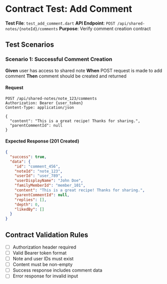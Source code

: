 # Contract Test: Add Comment

**Test File**: `test_add_comment.dart`
**API Endpoint**: `POST /api/shared-notes/{noteId}/comments`
**Purpose**: Verify comment creation contract

## Test Scenarios

### Scenario 1: Successful Comment Creation
**Given** user has access to shared note
**When** POST request is made to add comment
**Then** comment should be created and returned

#### Request
```http
POST /api/shared-notes/note_123/comments
Authorization: Bearer {user_token}
Content-Type: application/json

{
  "content": "This is a great recipe! Thanks for sharing.",
  "parentCommentId": null
}
```

#### Expected Response (201 Created)
```json
{
  "success": true,
  "data": {
    "id": "comment_456",
    "noteId": "note_123",
    "userId": "user_789",
    "userDisplayName": "John Doe",
    "familyMemberId": "member_101",
    "content": "This is a great recipe! Thanks for sharing.",
    "parentCommentId": null,
    "replies": [],
    "depth": 0,
    "likedBy": []
  }
}
```

## Contract Validation Rules
- [ ] Authorization header required
- [ ] Valid Bearer token format
- [ ] Note and user IDs must exist
- [ ] Content must be non-empty
- [ ] Success response includes comment data
- [ ] Error response for invalid input
